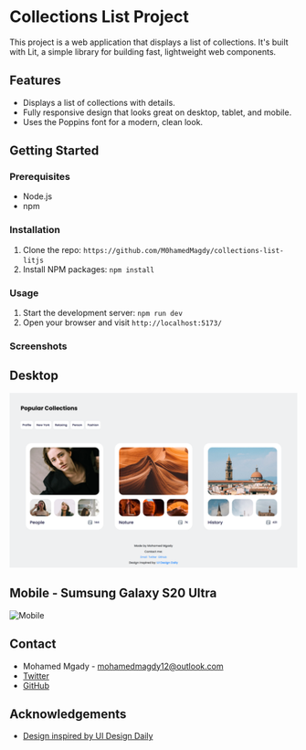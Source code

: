 # Collections List Project

This project is a web application that displays a list of collections. It's built with Lit, a simple library for building fast, lightweight web components.

## Features

- Displays a list of collections with details.
- Fully responsive design that looks great on desktop, tablet, and mobile.
- Uses the Poppins font for a modern, clean look.

## Getting Started

### Prerequisites

- Node.js
- npm

### Installation

1. Clone the repo: `https://github.com/M0hamedMagdy/collections-list-litjs`
2. Install NPM packages: `npm install`

### Usage

1. Start the development server: `npm run dev`
2. Open your browser and visit `http://localhost:5173/`

### Screenshots

## Desktop

![Desktop](./screenshots/desktop.png)

## Mobile - Sumsung Galaxy S20 Ultra

![Mobile](<./screenshots/mobile_(Samsung%20Galaxy%20S20%20Ultra).png>)

## Contact

- Mohamed Mgady - mohamedmagdy12@outlook.com
- [Twitter](https://twitter.com/imohameds2)
- [GitHub](https://github.com/M0hamedMagdy/)

## Acknowledgements

- [Design inspired by UI Design Daily](https://www.uidesigndaily.com/posts/figma-collections-list-collection-card-day-1577)
